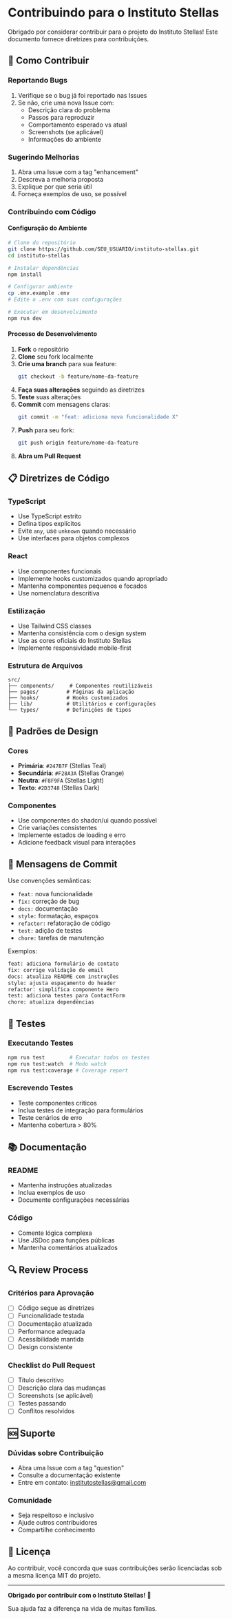 # Contribuindo para o Instituto Stellas

Obrigado por considerar contribuir para o projeto do Instituto Stellas! Este documento fornece diretrizes para contribuições.

## 🎯 Como Contribuir

### Reportando Bugs
1. Verifique se o bug já foi reportado nas Issues
2. Se não, crie uma nova Issue com:
   - Descrição clara do problema
   - Passos para reproduzir
   - Comportamento esperado vs atual
   - Screenshots (se aplicável)
   - Informações do ambiente

### Sugerindo Melhorias
1. Abra uma Issue com a tag "enhancement"
2. Descreva a melhoria proposta
3. Explique por que seria útil
4. Forneça exemplos de uso, se possível

### Contribuindo com Código

#### Configuração do Ambiente
```bash
# Clone do repositório
git clone https://github.com/SEU_USUARIO/instituto-stellas.git
cd instituto-stellas

# Instalar dependências
npm install

# Configurar ambiente
cp .env.example .env
# Edite o .env com suas configurações

# Executar em desenvolvimento
npm run dev
```

#### Processo de Desenvolvimento
1. **Fork** o repositório
2. **Clone** seu fork localmente
3. **Crie uma branch** para sua feature:
   ```bash
   git checkout -b feature/nome-da-feature
   ```
4. **Faça suas alterações** seguindo as diretrizes
5. **Teste** suas alterações
6. **Commit** com mensagens claras:
   ```bash
   git commit -m "feat: adiciona nova funcionalidade X"
   ```
7. **Push** para seu fork:
   ```bash
   git push origin feature/nome-da-feature
   ```
8. **Abra um Pull Request**

## 📋 Diretrizes de Código

### TypeScript
- Use TypeScript estrito
- Defina tipos explícitos
- Evite `any`, use `unknown` quando necessário
- Use interfaces para objetos complexos

### React
- Use componentes funcionais
- Implemente hooks customizados quando apropriado
- Mantenha componentes pequenos e focados
- Use nomenclatura descritiva

### Estilização
- Use Tailwind CSS classes
- Mantenha consistência com o design system
- Use as cores oficiais do Instituto Stellas
- Implemente responsividade mobile-first

### Estrutura de Arquivos
```
src/
├── components/     # Componentes reutilizáveis
├── pages/         # Páginas da aplicação
├── hooks/         # Hooks customizados
├── lib/           # Utilitários e configurações
└── types/         # Definições de tipos
```

## 🎨 Padrões de Design

### Cores
- **Primária**: `#247B7F` (Stellas Teal)
- **Secundária**: `#F28A3A` (Stellas Orange)
- **Neutra**: `#F8F9FA` (Stellas Light)
- **Texto**: `#2D3748` (Stellas Dark)

### Componentes
- Use componentes do shadcn/ui quando possível
- Crie variações consistentes
- Implemente estados de loading e erro
- Adicione feedback visual para interações

## 📝 Mensagens de Commit

Use convenções semânticas:
- `feat:` nova funcionalidade
- `fix:` correção de bug
- `docs:` documentação
- `style:` formatação, espaços
- `refactor:` refatoração de código
- `test:` adição de testes
- `chore:` tarefas de manutenção

Exemplos:
```bash
feat: adiciona formulário de contato
fix: corrige validação de email
docs: atualiza README com instruções
style: ajusta espaçamento do header
refactor: simplifica componente Hero
test: adiciona testes para ContactForm
chore: atualiza dependências
```

## 🧪 Testes

### Executando Testes
```bash
npm run test        # Executar todos os testes
npm run test:watch  # Modo watch
npm run test:coverage # Coverage report
```

### Escrevendo Testes
- Teste componentes críticos
- Inclua testes de integração para formulários
- Teste cenários de erro
- Mantenha cobertura > 80%

## 📚 Documentação

### README
- Mantenha instruções atualizadas
- Inclua exemplos de uso
- Documente configurações necessárias

### Código
- Comente lógica complexa
- Use JSDoc para funções públicas
- Mantenha comentários atualizados

## 🔍 Review Process

### Critérios para Aprovação
- [ ] Código segue as diretrizes
- [ ] Funcionalidade testada
- [ ] Documentação atualizada
- [ ] Performance adequada
- [ ] Acessibilidade mantida
- [ ] Design consistente

### Checklist do Pull Request
- [ ] Título descritivo
- [ ] Descrição clara das mudanças
- [ ] Screenshots (se aplicável)
- [ ] Testes passando
- [ ] Conflitos resolvidos

## 🆘 Suporte

### Dúvidas sobre Contribuição
- Abra uma Issue com a tag "question"
- Consulte a documentação existente
- Entre em contato: institutostellas@gmail.com

### Comunidade
- Seja respeitoso e inclusivo
- Ajude outros contribuidores
- Compartilhe conhecimento

## 📄 Licença

Ao contribuir, você concorda que suas contribuições serão licenciadas sob a mesma licença MIT do projeto.

---

**Obrigado por contribuir com o Instituto Stellas!** 💜

Sua ajuda faz a diferença na vida de muitas famílias.